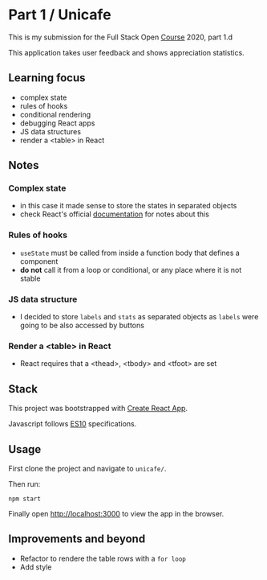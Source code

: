 # Part 1 / Unicafe

This is my submission for the Full Stack Open [Course](https://fullstackopen.com/en) 2020, part 1.d

This application takes user feedback and shows appreciation statistics.

## Learning focus

- complex state
- rules of hooks
- conditional rendering
- debugging React apps
- JS data structures
- render a &#60;table&#62; in React

## Notes

### Complex state
- in this case it made sense to store the states in separated objects
- check React's official [documentation](https://reactjs.org/docs/hooks-faq.html#should-i-use-one-or-many-state-variables) for notes about this

### Rules of hooks
- ``useState`` must be called from inside a function body that defines a component
- **do not** call it from a loop or conditional, or any place where it is not stable

### JS data structure
- I decided to store ``labels`` and ``stats`` as separated objects as ``labels`` were going to be also accessed by buttons

### Render a &#60;table&#62; in React
- React requires that a &#60;thead&#62;, &#60;tbody&#62; and &#60;tfoot&#62; are set

## Stack

This project was bootstrapped with [Create React App](https://github.com/facebook/create-react-app).

Javascript follows [ES10](http://www.ecma-international.org/ecma-262/10.0/index.html) specifications.

## Usage

First clone the project and navigate to ``unicafe/``.

Then run:

```
npm start
```

Finally open [http://localhost:3000](http://localhost:3000) to view the app in the browser.


## Improvements and beyond

- Refactor to rendere the table rows with a ``for loop``
- Add style